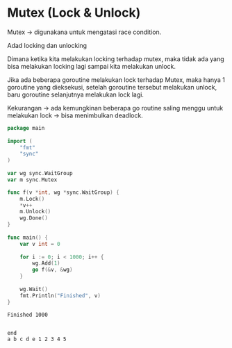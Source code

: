 # Mutex (Lock & Unlock)

Mutex -> digunakana untuk mengatasi race condition.

Adad locking dan unlocking

Dimana ketika kita melakukan locking terhadap mutex, maka tidak ada yang bisa melakukan locking lagi sampai kita melakukan unlock.&#x20;

Jika ada beberapa goroutine melakukan lock terhadap Mutex, maka hanya 1 goroutine yang dieksekusi, setelah goroutine tersebut melakukan unlock, baru goroutine selanjutnya melakukan lock lagi.

Kekurangan -> ada kemungkinan beberapa go routine saling menggu untuk melakukan lock -> bisa menimbulkan deadlock.

```go
package main
 
import (
    "fmt"
    "sync"
)
 
var wg sync.WaitGroup
var m sync.Mutex

func f(v *int, wg *sync.WaitGroup) {
    m.Lock()
    *v++
    m.Unlock()
    wg.Done()
}
 
func main() {
    var v int = 0
 
    for i := 0; i < 1000; i++ {
        wg.Add(1)
        go f(&v, &wg)
    }
 
    wg.Wait()
    fmt.Println("Finished", v)
}
```

```
Finished 1000
```

```go
```

```
end
a b c d e 1 2 3 4 5
```
